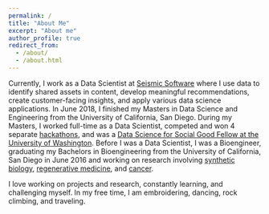 ```yaml
---
permalink: /
title: "About Me"
excerpt: "About me"
author_profile: true
redirect_from: 
  - /about/
  - /about.html
---
```


Currently, I work as a Data Scientist at [Seismic Software](https://seismic.com/) where I use data to identify shared assets in content, develop meaningful recommendations, create customer-facing insights, and apply various data science applications. In June 2018, I finished my Masters in Data Science and Engineering from the University of California, San Diego. During my Masters, I worked full-time as a Data Scientist, competed and won 4 separate [hackathons](https://orysyastus.github.io//projects/), and was a [Data Science for Social Good Fellow at the University of Washington](https://escience.washington.edu/dssg/). Before I was a Data Scientist, I was a Bioengineer, graduating my Bachelors in Bioengineering from the University of California, San Diego in June 2016 and working on research involving [synthetic biology](https://www.youtube.com/watch?v=aHCbkR0uYs8&t=4s), [regenerative medicine](https://www.ncbi.nlm.nih.gov/pubmed/29405961), and [cancer](https://cancerres.aacrjournals.org/content/77/13_Supplement/1208.short). 

I love working on projects and research, constantly learning, and challenging myself. In my free time, I am embroidering, dancing, rock climbing, and traveling. 
